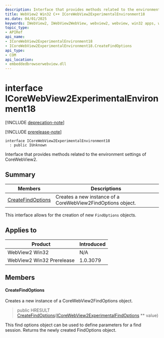 ```yaml
---
description: Interface that provides methods related to the environment settings of CoreWebView2.
title: WebView2 Win32 C++ ICoreWebView2ExperimentalEnvironment18
ms.date: 04/01/2025
keywords: IWebView2, IWebView2WebView, webview2, webview, win32 apps, win32, edge, ICoreWebView2, ICoreWebView2Controller, browser control, edge html, ICoreWebView2ExperimentalEnvironment18
topic_type: 
- APIRef
api_name:
- ICoreWebView2ExperimentalEnvironment18
- ICoreWebView2ExperimentalEnvironment18.CreateFindOptions
api_type:
- COM
api_location:
- embeddedbrowserwebview.dll
---
```


# interface ICoreWebView2ExperimentalEnvironment18

[!INCLUDE [deprecation-note](../includes/deprecation-note.md)]

[!INCLUDE [prerelease-note](../includes/prerelease-note.md)]

```
interface ICoreWebView2ExperimentalEnvironment18
  : public IUnknown
```

Interface that provides methods related to the environment settings of CoreWebView2.

## Summary

 Members                        | Descriptions
--------------------------------|---------------------------------------------
[CreateFindOptions](#createfindoptions) | Creates a new instance of a CoreWebView2FindOptions object.

This interface allows for the creation of new `FindOptions` objects.

## Applies to

Product                         | Introduced
--------------------------------|---------------------------------------------
WebView2 Win32            |    N/A
WebView2 Win32 Prerelease |    1.0.3079

## Members

#### CreateFindOptions

Creates a new instance of a CoreWebView2FindOptions object.

> public HRESULT [CreateFindOptions](#createfindoptions)([ICoreWebView2ExperimentalFindOptions](icorewebview2experimentalfindoptions.md#icorewebview2experimentalfindoptions) ** value)

This find options object can be used to define parameters for a find session. Returns the newly created FindOptions object.


